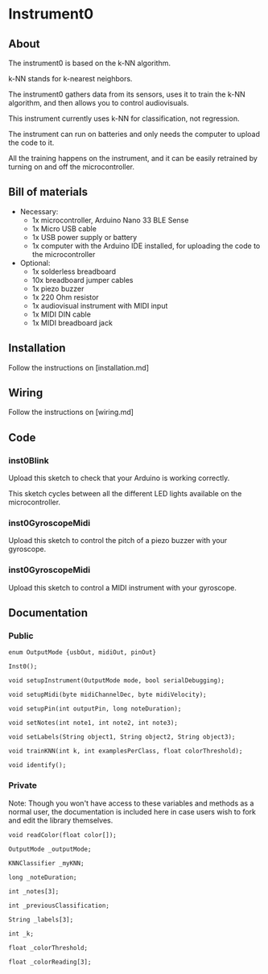 # Instrument0

## About

The instrument0 is based on the k-NN algorithm.

k-NN stands for k-nearest neighbors.

The instrument0 gathers data from its sensors, uses it to train the k-NN algorithm, and then allows you to control audiovisuals.

This instrument currently uses k-NN for classification, not regression.

The instrument can run on batteries and only needs the computer to upload the code to it.

All the training happens on the instrument, and it can be easily retrained by turning on and off the microcontroller.

## Bill of materials

* Necessary:
  * 1x microcontroller, Arduino Nano 33 BLE Sense
  * 1x Micro USB cable
  * 1x USB power supply or battery
  * 1x computer with the Arduino IDE installed, for uploading the code to the microcontroller
* Optional:
  * 1x solderless breadboard
  * 10x breadboard jumper cables
  * 1x piezo buzzer
  * 1x 220 Ohm resistor
  * 1x audiovisual instrument with MIDI input
  * 1x MIDI DIN cable
  * 1x MIDI breadboard jack

## Installation

Follow the instructions on [installation.md]

## Wiring

Follow the instructions on [wiring.md]

## Code

### inst0Blink

Upload this sketch to check that your Arduino is working correctly.

This sketch cycles between all the different LED lights available on the microcontroller.

### inst0GyroscopeMidi

Upload this sketch to control the pitch of a piezo buzzer with your gyroscope.

### inst0GyroscopeMidi

Upload this sketch to control a MIDI instrument with your gyroscope.

## Documentation

### Public

`enum OutputMode {usbOut, midiOut, pinOut}`

`Inst0();`

`void setupInstrument(OutputMode mode, bool serialDebugging);`

`void setupMidi(byte midiChannelDec, byte midiVelocity);`

`void setupPin(int outputPin, long noteDuration);`

`void setNotes(int note1, int note2, int note3);`

`void setLabels(String object1, String object2, String object3);`

`void trainKNN(int k, int examplesPerClass, float colorThreshold);`

`void identify();`

### Private

Note: Though you won't have access to these variables and methods as a normal user, the documentation is included here in case users wish to fork and edit the library themselves.

`void readColor(float color[]);`

`OutputMode _outputMode;`

`KNNClassifier _myKNN;`

`long _noteDuration;`

`int _notes[3];`

`int _previousClassification;`

`String _labels[3];`

`int _k;`

`float _colorThreshold;`

`float _colorReading[3];`
